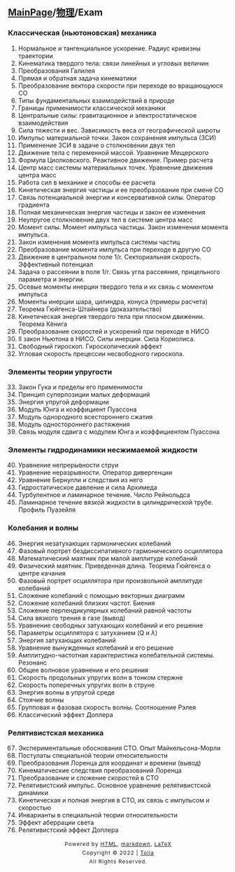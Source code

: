 <head>
    <script src="https://cdn.mathjax.org/mathjax/latest/MathJax.js?config=TeX-AMS-MML_HTMLorMML" type="text/javascript"></script>
    <script type="text/x-mathjax-config">
        MathJax.Hub.Config({
            tex2jax: {
            skipTags: ['script', 'noscript', 'style', 'textarea', 'pre'],
            inlineMath: [['$','$']]
            }
        });
    </script>
</head>

## [MainPage](../index.md)/[物理](README.md)/Exam

### Классическая (ньютоновская) механика

1. Нормальное и тангенциальное ускорение. Радиус кривизны траектории
2. Кинематика твердого тела: связи линейных и угловых величин
3. Преобразования Галилея
4. Прямая и обратная задача кинематики
5. Преобразование вектора скорости при переходе во вращающуюся СО
6. Типы фундаментальных взаимодействий в природе
7. Границы применимости классической механики
8. Центральные силы: гравитационное и электростатическое взаимодействия
9. Сила тяжести и вес. Зависимость веса от географической широты
10. Импульс материальной точки. Закон сохранения импульса (ЗСИ)
11. Применение ЗСИ в задаче о столкновении двух тел
12. Движение тела с переменной массой. Уравнение Мещерского
13. Формула Циолковского. Реактивное движение. Пример расчета
14. Центр масс системы материальных точек. Уравнение движения центра масс
15. Работа сил в механике и способы ее расчета
16. Кинетическая энергия частицы и ее преобразование при смене СО
17. Связь потенциальной энергии и консервативной силы. Оператор градиента
18. Полная механическая энергия частицы и закон ее изменения
19. Неупругое столкновение двух тел в системе центра масс
20. Момент силы. Момент импульса частицы. Закон изменения момента импульса.
21. Закон изменения момента импульса системы частиц
22. Преобразование момента импульса при переходе в другую СО
23. Движение в центральном поле 1/r. Секториальная скорость.
Эффективный потенциал
24. Задача о рассеянии в поле 1/r.
Связь угла рассеяния, прицельного параметра и энергии.
25. Осевые моменты инерции твердого тела и их связь с моментом импульса
26. Моменты инерции шара, цилиндра, конуса (примеры расчета)
27. Теорема Гюйгенса-Штайнера (доказательство)
28. Кинетическая энергия твердого тела при плоском движении. Теорема Кёнига
29. Преобразование скоростей и ускорений при переходе в НИСО
30. II закон Ньютона в НИСО. Силы инерции. Сила Кориолиса.
31. Свободный гироскоп. Гироскопический эффект
32. Угловая скорость прецессии несвободного гироскопа.

### Элементы теории упругости

33. Закон Гука и пределы его применимости
34. Принцип суперпозиции малых деформаций
35. Энергия упругой деформации
36. Модуль Юнга и коэффициент Пуассона
37. Модуль однородного всестороннего сжатия
38. Модуль одностороннего растяжения
39. Связь модуля сдвига с модулем Юнга и коэффициентом Пуассона

### Элементы гидродинамики несжимаемой жидкости

40. Уравнение непрерывности струи
41. Уравнение неразрывности. Оператор дивергенции
42. Уравнение Бернулли и следствия из него
43. Гидростатическое давление и сила Архимеда
44. Турбулентное и ламинарное течение. Число Рейнольдса
45. Ламинарное течение вязкой жидкости в цилиндрической трубе. Профиль Пуазейля

### Колебания и волны

46. Энергия незатухающих гармонических колебаний
47. Фазовый портрет бездиссипативного гармонического осциллятора
48. Математический маятник при малой амплитуде колебаний
49. Физический маятник. Приведенная длина. Теорема Гюйгенса о центре качания
50. Фазовый портрет осциллятора при произвольной амплитуде колебаний
51. Сложение колебаний с помощью векторных диаграмм
52. Сложение колебаний близких частот. Биения
53. Сложение перпендикулярных колебаний равной частоты
54. Сила вязкого трения в газе (вывод)
55. Уравнение свободных затухающих колебаний и его решение
56. Параметры осциллятора с затуханием (Q и $\lambda$)
57. Энергия затухающих колебаний
58. Уравнение вынужденных колебаний и его решение
59. Амплитудно-частотная характеристика колебательной системы. Резонанс
60. Общее волновое уравнение и его решения
61. Скорость продольных упругих волн в тонком стержне
62. Скорость поперечных упругих волн в струне
63. Энергия волны в упругой среде
64. Стоячие волны
65. Групповая и фазовая скорость волны. Соотношение Рэлея
66. Классический эффект Доплера

### Релятивистская механика

67. Экспериментальные обоснования СТО. Опыт Майкельсона-Морли
68. Постулаты специальной теории относительности
69. Преобразования Лоренца для координат и времени (вывод)
70. Кинематические следствия преобразований Лоренца
71. Преобразование и сложение скоростей в СТО
72. Релятивистский импульс. Основное уравнение релятивистской динамики
73. Кинетическая и полная энергия в СТО, их связь с импульсом и скоростью
74. Инварианты в специальной теории относительности
75. Эффект аберрации света
76. Релятивистский эффект Доплера

<style type="text/css">
    #footer {
        position: relative;
        margin: 0 auto;
        line-height: 20px;
        text-align: center;
        font-size: 12px;
        letter-spacing: 1px;
    }
 
    .content {
        height: 1800px;
        width: 100%;
        text-align: center;
    }
</style>

<div id="footer">
    Powered by
    <a href="https://html5up.net">HTML</a>, 
    <a href="https://markdown.com.cn/">markdown</a>, 
    <a href="https://www.latex-project.org/">LaTeX</a>
    <br>
    Copyright © 2022 | 
    <a href="https://tolia-gh.github.io">Tolia</a>
    <br>
    All Rights Reserved.
    <br>
</div>